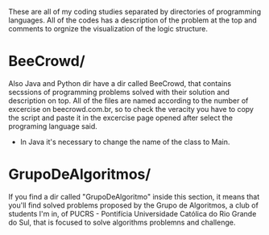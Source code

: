 These are all of my coding studies separated by directories of programming languages.
All of the codes has a description of the problem at the top and comments to orgnize the visualization of the logic structure.

# BeeCrowd/
Also Java and Python dir have a dir called BeeCrowd, that contains secssions of programming problems solved with their solution and description on top. All of the files are named according to the number of excercise on beecrowd.com.br, so to check the veracity you have to copy the script and paste it in the excercise page opened after select the programing language said.
* In Java it's necessary to change the name of the class to Main.

# GrupoDeAlgoritmos/
If you find a dir called "GrupoDeAlgoritmo" inside this section, it means that you'll find solved problems proposed by the Grupo de Algoritmos, a club of students I'm in, of PUCRS - Pontifícia Universidade Católica do Rio Grande do Sul, that is focused to solve algorithms problemns and challenge.
